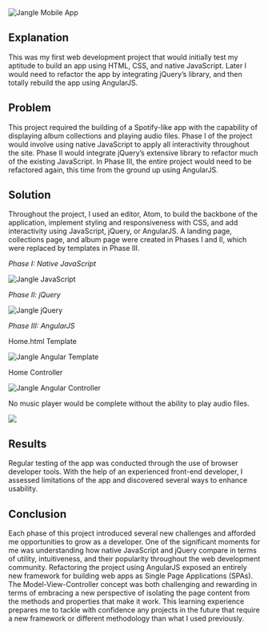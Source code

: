 <img src="/assets/images/blocjams.png" alt='Jangle Mobile App'>

## Explanation

This was my first web development project that would initially test my aptitude to build an app using HTML, CSS, and native JavaScript. Later I would need to refactor the app by integrating jQuery’s library, and then totally rebuild the app using AngularJS.

## Problem

This project required the building of a Spotify-like app with the capability of displaying album collections and playing audio files. Phase I of the project would involve using native JavaScript to apply all interactivity throughout the site. Phase II would integrate jQuery’s extensive library to refactor much of the existing JavaScript. In Phase III, the entire project would need to be refactored again, this time from the ground up using AngularJS.

## Solution

Throughout the project, I used an editor, Atom, to build the backbone of the application, implement styling and responsiveness with CSS, and add interactivity using JavaScript, jQuery, or AngularJS. A landing page, collections page, and album page were created in Phases I and II, which were replaced by templates in Phase III.

<em>Phase I: Native JavaScript</em>

<img src="/assets/images/bloc-jams-JS.png" alt='Jangle JavaScript'>

<em>Phase II: jQuery</em>

<img src="/assets/images/bloc-jams-jQ.png" alt='Jangle jQuery'>

<em>Phase III: AngularJS</em>

<p>Home.html Template</p>

<img src="/assets/images/bloc-jams-angular-1.png" alt='Jangle Angular Template'>

<p>Home Controller</p>

<img src="/assets/images/bloc-jams-angular-2.png" alt='Jangle Angular Controller'>

No music player would be complete without the ability to play audio files.

<img src="/assets/images/bloc-jams-JS-player.png">

## Results

Regular testing of the app was conducted through the use of browser developer tools. With the help of an experienced front-end developer, I assessed limitations of the app and discovered several ways to enhance usability.

## Conclusion

Each phase of this project introduced several new challenges and afforded me opportunities to grow as a developer. One of the significant moments for me was understanding how native JavaScript and jQuery compare in terms of utility, intuitiveness, and their popularity throughout the web development community. Refactoring the project using AngularJS exposed an entirely new framework for building web apps as Single Page Applications (SPAs). The Model-View-Controller concept was both challenging and rewarding in terms of embracing a new perspective of isolating the page content from the methods and properties that make it work. This learning experience prepares me to tackle with confidence any projects in the future that require a new framework or different methodology than what I used previously.
